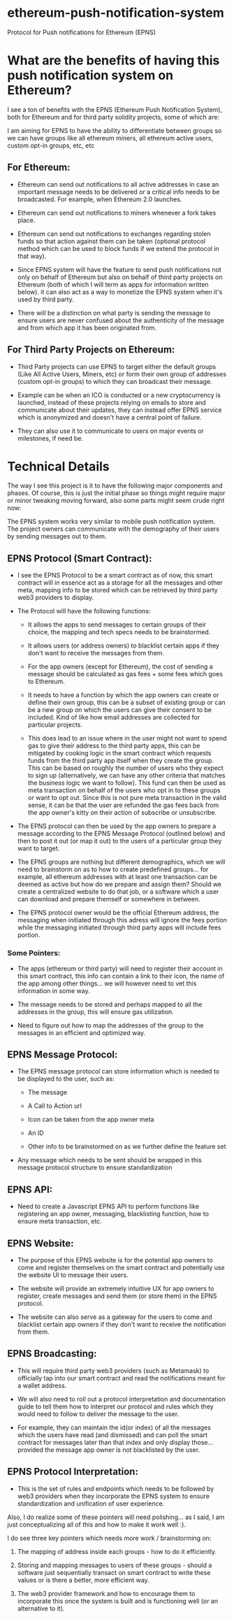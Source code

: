 # ethereum-push-notification-system
Protocol for Push notifications for Ethereum (EPNS)

# What are the benefits of having this push notification system on Ethereum?

I see a ton of benefits with the EPNS (Ethereum Push Notification System), both for Ethereum and for third party solidity projects, some of which are:

I am aiming for EPNS to have the ability to differentiate between groups so we can have groups like all ethereum miners, all ethereum active users, custom opt-in groups, etc, etc

## For Ethereum:
- Ethereum can send out notifications to all active addresses in case an important message needs to be delivered or a critical info needs to be broadcasted. For example, when Ethereum 2.0 launches.

- Ethereum can send out notifications to miners whenever a fork takes place.

- Ethereum can send out notifications to exchanges regarding stolen funds so that action against them can be taken (optional protocol method which can be used to block funds if we extend the protocol in that way).

- Since EPNS system will have the feature to send push notifications not only on behalf of Ethereum but also on behalf of third party projects on Ethereum (both of which I will term as apps for information written below). it can also act as a way to monetize the EPNS system when it's used by third party.

- There will be a distinction on what party is sending the message to ensure users are never confused about the authenticity of the message and from which app it has been originated from.

## For Third Party Projects on Ethereum:

- Third Party projects can use EPNS to target either the default groups (Like All Active Users, Miners, etc) or form their own group of addresses (custom opt-in groups) to which they can broadcast their message.

- Example can be when an ICO is conducted or a new cryptocurrency is launched, instead of these projects relying on emails to store and communicate about their updates, they can instead offer EPNS service which is anonymized and doesn't have a central point of failure.

- They can also use it to communicate to users on major events or milestones, if need be.

# Technical Details
The way I see this project is it to have the following major components and phases. Of course, this is just the initial phase so things might require major or minor tweaking moving forward, also some parts might seem crude right now:

The EPNS system works very similar to mobile push notification system. The project owners can communicate with the demography of their users by sending messages out to them.

## EPNS Protocol (Smart Contract):

- I see the EPNS Protocol to be a smart contract as of now, this smart contract will in essence act as a storage for all the messages and other meta, mapping info to be stored which can be retrieved by third party web3 providers to display.

- The Protocol will have the following functions:

	- It allows the apps to send messages to certain groups of their choice, the mapping and tech specs needs to be brainstormed.

	- It allows users (or address owners) to blacklist certain apps if they don't want to receive the messages from them.

	- For the app owners (except for Ethereum), the cost of sending a message should be calculated as gas fees + some fees which goes to Ethereum.

	- It needs to have a function by which the app owners can create or define their own group, this can be a subset of existing group or can be a new group on which the users can give their consent to be included. Kind of like how email addresses are collected for particular projects.

	- This does lead to an issue where in the user might not want to spend gas to give their address to the third party apps, this can be mitigated by cooking logic in the smart contract which requests funds from the third party app itself when they create the group. This can be based on roughly the number of users who they expect to sign up (alternatively, we can have any other criteria that matches the business logic we want to follow). This fund can then be used as meta transaction on behalf of the users who opt in to these groups or want to opt out. Since this is not pure meta transaction in the valid sense, it can be that the user are refunded the gas fees back from the app owner's kitty on their action of subscribe or unsubscribe.

- The EPNS protocol can then be used by the app owners to prepare a message according to the EPNS Message Protocol (outlined below) and then to post it out (or map it out) to the users of a particular group they want to target.

- The EPNS groups are nothing but different demographics, which we will need to brainstorm on as to how to create predefined groups... for example, all ethereum addresses with at least one transaction can be deemed as active but how do we prepare and assign them? Should we create a centralized website to do that job, or a software which a user can download and prepare themself or somewhere in between.

- The EPNS protocol owner would be the official Ethereum address, the messaging when initiated through this adress will ignore the fees portion while the messaging initiated through third party apps will include fees portion.

### Some Pointers:

- The apps (ethereum or third party) will need to register their account in this smart contract, this info can contain a link to their icon, the name of the app among other things... we will however need to vet this information in some way.

- The message needs to be stored and perhaps mapped to all the addresses in the group, this will ensure gas utilization.

- Need to figure out how to map the addresses of the group to the messages in an efficient and optimized way.

## EPNS Message Protocol:

- The EPNS message protocol can store information which is needed to be displayed to the user, such as:

	- The message

	- A Call to Action url

	- Icon can be taken from the app owner meta

	- An ID

	- Other info to be brainstormed on as we further define the feature set

- Any message which needs to be sent should be wrapped in this message protocol structure to ensure standardization

## EPNS API:

- Need to create a Javascript EPNS API to perform functions like registering an app owner, messaging, blacklisting function, how to ensure meta transaction, etc. 

## EPNS Website:

- The purpose of this EPNS website is for the potential app owners to come and register themselves on the smart contract and potentially use the website UI to message their users.

- The website will provide an extremely intuitive UX for app owners to register, create messages and send them (or store them) in the EPNS protocol.

- The website can also serve as a gateway for the users to come and blacklist certain app owners if they don't want to receive the notification from them.

## EPNS Broadcasting:

- This will require third party web3 providers (such as Metamask) to officially tap into our smart contract and read the notifications meant for a wallet address.

- We will also need to roll out a protocol interpretation and documentation guide to tell them how to interpret our protocol and rules which they would need to follow to deliver the message to the user.

- For example, they can maintain the id(or index) of all the messages which the users have read (and dismissed) and can poll the smart contract for messages later than that index and only display those... provided the message app owner is not blacklisted by the user.

## EPNS Protocol Interpretation: 

- This is the set of rules and endpoints which needs to be followed by web3 providers when they incorporate the EPNS system to ensure standardization and unification of user experience.


Also, I do realize some of these pointers will need polishing... as I said, I am just conceptualizing all of this and how to make it work well :).

I do see three key pointers which needs more work / brainstorming on:

1. The mapping of address inside each groups - how to do it efficiently.

2. Storing and mapping messages to users of these groups - should a software just sequentially transact on smart contract to write these values or is there a better, more efficient way.

3. The web3 provider framework and how to encourage them to incorporate this once the system is built and is functioning well (or an alternative to it).
